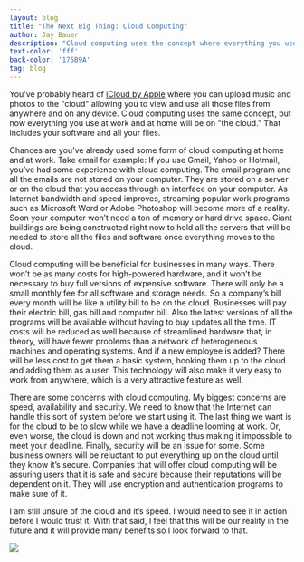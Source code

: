 ```yaml
---
layout: blog
title: "The Next Big Thing: Cloud Computing"
author: Jay Bauer
description: "Cloud computing uses the concept where everything you use at work and at home will be on 'the cloud.' That includes your software and all your files."
text-color: 'fff'
back-color: '175B9A'
tag: blog
---
```

You’ve probably heard of [iCloud by Apple](http://www.apple.com/icloud/) where you can upload music and photos to the "cloud" allowing you to view and use all those files from anywhere and on any device. Cloud computing uses the same concept, but now everything you use at work and at home will be on "the cloud." That includes your software and all your files.

Chances are you’ve already used some form of cloud computing at home and at work. Take email for example: If you use Gmail, Yahoo or Hotmail, you’ve had some experience with cloud computing. The email program and all the emails are not stored on your computer. They are stored on a server or on the cloud that you access through an interface on your computer. As Internet bandwidth and speed improves, streaming popular work programs such as Microsoft Word or Adobe Photoshop will become more of a reality. Soon your computer won’t need a ton of memory or hard drive space. Giant buildings are being constructed right now to hold all the servers that will be needed to store all the files and software once everything moves to the cloud.

Cloud computing will be beneficial for businesses in many ways. There won’t be as many costs for high-powered hardware, and it won’t be necessary to buy full versions of expensive software. There will only be a small monthly fee for all software and storage needs. So a company’s bill every month will be like a utility bill to be on the cloud. Businesses will pay their electric bill, gas bill and computer bill. Also the latest versions of all the programs will be available without having to buy updates all the time. IT costs will be reduced as well because of streamlined hardware that, in theory, will have fewer problems than a network of heterogeneous machines and operating systems. And if a new employee is added? There will be less cost to get them a basic system, hooking them up to the cloud and adding them as a user. This technology will also make it very easy to work from anywhere, which is a very attractive feature as well.

There are some concerns with cloud computing. My biggest concerns are speed, availability and security. We need to know that the Internet can handle this sort of system before we start using it. The last thing we want is for the cloud to be to slow while we have a deadline looming at work. Or, even worse, the cloud is down and not working thus making it impossible to meet your deadline. Finally, security will be an issue for some. Some business owners will be reluctant to put everything up on the cloud until they know it’s secure. Companies that will offer cloud computing will be assuring users that it is safe and secure because their reputations will be dependent on it. They will use encryption and authentication programs to make sure of it.

I am still unsure of the cloud and it’s speed. I would need to see it in action before I would trust it. With that said, I feel that this will be our reality in the future and it will provide many benefits so I look forward to that.

![](/img/CloudGraphic-295x300.jpg)
